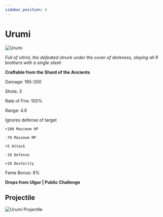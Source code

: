 ```yaml
---
sidebar_position: 6
---
```

# Urumi

![Urumi](https://vwiki.valorserver.com/api/item/picture/Urumi)

<i>Full of vitriol, the defeated struck under the cover of darkness, slaying all 9 brothers with a single slash</i>

**Craftable from the Shard of the Ancients**

Damage: 185-200

Shots: 3

Rate of Fire: 100%

Range: 4.6

Ignores defense of target

    +100 Maximum HP

    -70 Maximum MP
    
    +5 Attack
    
    -10 Defense
    
    +10 Dexterity
    
Fame Bonus: 8%

**Drops from Ulgur | Public Challenge**

## Projectile

![Urumi Projectile](https://cdn.discordapp.com/attachments/953134990428868629/969067810976301067/urumi.gif)
